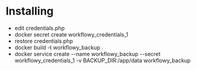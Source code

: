 # Installing
- edit credentials.php
- docker secret create workflowy_credentials_1
- restore credentials.php
- docker build -t workflowy_backup .
- docker service create --name workflowy_backup --secret workflowy_credentials_1 -v BACKUP_DIR:/app/data workflowy_backup
